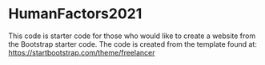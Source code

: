 # HumanFactors2021
This code is starter code for those who would like to create a website from the Bootstrap starter code.  The code is created from the template found at: https://startbootstrap.com/theme/freelancer
